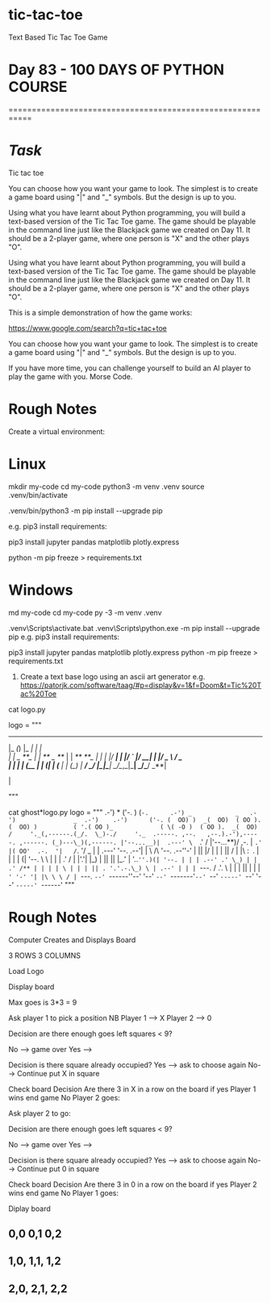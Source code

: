 # tic-tac-toe
Text Based Tic Tac Toe Game
# Day 83 - 100 DAYS OF PYTHON COURSE

===========================================================

# _Task_

Tic tac toe

You can choose how you want your game to look. The simplest is to create a game board using "|" and "\_" symbols. But the design is up to you.

Using what you have learnt about Python programming, you will build a text-based version of the Tic Tac Toe game. The game should be playable in the command line just like the Blackjack game we created on Day 11. It should be a 2-player game, where one person is "X" and the other plays "O".

Using what you have learnt about Python programming, you will build a text-based version of the Tic Tac Toe game. The game should be playable in the command line just like the Blackjack game we created on Day 11. It should be a 2-player game, where one person is "X" and the other plays "O".

This is a simple demonstration of how the game works:

https://www.google.com/search?q=tic+tac+toe

You can choose how you want your game to look. The simplest is to create a game board using "|" and "\_" symbols. But the design is up to you.

If you have more time, you can challenge yourself to build an AI player to play the game with you. Morse Code.

# Rough Notes

Create a virtual environment:

# Linux

mkdir my-code
cd my-code
python3 -m venv .venv
source .venv/bin/activate

.venv/bin/python3 -m pip install --upgrade pip

e.g. pip3 install requirements:

pip3 install jupyter pandas matplotlib plotly.express

python -m pip freeze > requirements.txt

# Windows

md my-code
cd my-code
py -3 -m venv .venv

.venv\Scripts\activate.bat
.venv\Scripts\python.exe -m pip install --upgrade pip
e.g. pip3 install requirements:

pip3 install jupyter pandas matplotlib plotly.express
python -m pip freeze > requirements.txt

1. Create a text base logo using an ascii art generator e.g. https://patorjk.com/software/taag/#p=display&v=1&f=Doom&t=Tic%20Tac%20Toe

cat logo.py

logo = """

---

|\_ _(_) |\_ _| |_ _|  
 | | _ **\_ | | ** \_ **_ | | _** **\_
| | | |/ **| | |/ _` |/ \_\_| | |/ _ \ / _ \
 | | | | (\_\_ | | (_| | (** | | (\_) | **/
\_/ |\_|\_**| \_/\__,_|\_**| \_/\_**/ \_**|

|

"""

cat ghost*logo.py
logo = """
.-') * ('-. ) (`-.      .-') _            _   .-')                _  .-')    .-')      ('-.
(  OO) )  _(  OO)  ( OO ).   (  OO) )          ( '.( OO )_             ( \( -O )  ( OO ).  _(  OO)
/     '._(,------.(_/.  \_)-./     '._  .-----. ,--.   ,--.).-'),-----. ,------. (_)---\_)(,------.
|'--...__)|  .---' \  `.' / |'--...**)/ ,-. \| `.'   |( OO'  .-.  '|   /`. '/ _ | | .---'
'--. .--'| | \ /\ '--. .--''-' | || |/ | | | || / | |\ :` `. | |
| | (| '--. \ \ | | | .' / | |'.'| |\_) | |\| || |_.' | '..`''.)(| '--.
| | | .--' .' \_) | | .' /** | | | | \ | | | || . '.'.-.\_) \ | .--'
| | | `---. /  .'.  \    |  |   |       ||  |   |  |   `' '-' '| |\ \ \ / | `---.
   `--' `------''--'   '--'   `--' `-------'`--' `--'     `-----' `--' '--' `-----' `------'
"""

# Rough Notes

Computer Creates and Displays Board

3 ROWS 3 COLUMNS

Load Logo

Display board

Max goes is 3\*3 = 9

Ask player 1 to pick a position
NB Player 1 --> X
Player 2 --> 0

Decision are there enough goes left squares < 9?

No --> game over
Yes -->

Decision is there square already occupied?
Yes --> ask to choose again
No--> Continue put X in square

Check board
Decision Are there 3 in X in a row on the board
if yes Player 1 wins end game
No Player 2 goes:

Ask player 2 to go:

Decision are there enough goes left squares < 9?

No --> game over
Yes -->

Decision is there square already occupied?
Yes --> ask to choose again
No--> Continue put 0 in square

Check board
Decision Are there 3 in 0 in a row on the board
if yes Player 2 wins end game
No Player 1 goes:

Diplay board

## 0,0 0,1 0,2

## 1,0, 1,1, 1,2

## 2,0, 2,1, 2,2

##
